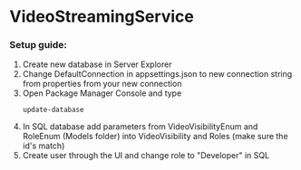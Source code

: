 # VideoStreamingService

### Setup guide:
<ol>
  <li>Create new database in Server Explorer</li>
  <li>Change DefaultConnection in appsettings.json to new connection string from properties from your new connection</li>
  <li>Open Package Manager Console and type 
    
    update-database
  </li>
  <li>In SQL database add parameters from VideoVisibilityEnum and RoleEnum (Models folder) into VideoVisibility and Roles (make sure the id's match)</li>
  <li>Create user through the UI and change role to "Developer" in SQL</li>
</ol>

